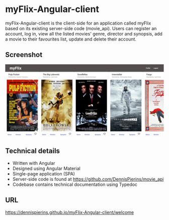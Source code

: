 # myFlix-Angular-client

myFlix-Angular-client is the client-side for an application called myFlix based on its existing server-side code (movie_api).
Users can register an account, log in, view all the listed movies' genre, director and synopsis, add a movie to their favourites list, update and delete their account.

## Screenshot

![Screenshot](https://github.com/DennisPierins/myFlix-Angular-client/blob/main/src/assets/myflix-angular-screenshot.PNG)

## Technical details

* Written with Angular
* Designed using Angular Material
* Single-page application (SPA)
* Server-side code is found at https://github.com/DennisPierins/movie_api 
* Codebase contains technical documentation using Typedoc

## URL

https://dennispierins.github.io/myFlix-Angular-client/welcome 